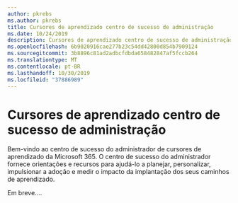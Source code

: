 ```yaml
---
author: pkrebs
ms.author: pkrebs
title: Cursores de aprendizado centro de sucesso de administração
ms.date: 10/24/2019
description: Cursores de aprendizado centro de sucesso de administração
ms.openlocfilehash: 6b9020916cae277b23c54dd42800d854b7909124
ms.sourcegitcommit: 3b8896c81ad2adbcfdbda658482847af5fccb264
ms.translationtype: MT
ms.contentlocale: pt-BR
ms.lasthandoff: 10/30/2019
ms.locfileid: "37886989"
---
```

# <a name="learning-pathways-admin-success-center"></a>Cursores de aprendizado centro de sucesso de administração

Bem-vindo ao centro de sucesso do administrador de cursores de aprendizado da Microsoft 365. O centro de sucesso do administrador fornece orientações e recursos para ajudá-lo a planejar, personalizar, impulsionar a adoção e medir o impacto da implantação dos seus caminhos de aprendizado.

Em breve....


